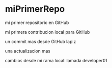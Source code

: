 # miPrimerRepo

mi primer repositorio en GitHub

mi primera contribucion local para GitHub

un commit mas desde GitHub lapiz

una actualizacion mas

cambios desde mi rama local llamada developer01

